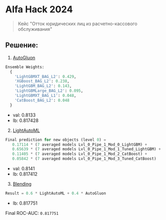 # Alfa Hack 2024

> Кейс "Отток юридических лиц из расчетно-кассового обслуживания"

## Решение:

1) [AutoGluon](1.%20AutoGluon.ipynb)
```python
Ensemble Weights:
  {
    'LightGBMXT_BAG_L2': 0.429,
    'XGBoost_BAG_L2': 0.238,
    'LightGBM_BAG_L2': 0.143,
    'LightGBMLarge_BAG_L2': 0.095,
    'LightGBMXT_BAG_L1': 0.048,
    'CatBoost_BAG_L2': 0.048
  }
```
  - val: 0.8133
  - lb: 0.817428
2) [LightAutoML](2.%20LightAutoML.ipynb)
```python
Final prediction for new objects (level 0) = 
   0.17114 * (7 averaged models Lvl_0_Pipe_1_Mod_0_LightGBM) +
   0.65639 * (7 averaged models Lvl_0_Pipe_1_Mod_1_Tuned_LightGBM) +
   0.11405 * (7 averaged models Lvl_0_Pipe_1_Mod_2_CatBoost) +
   0.05842 * (7 averaged models Lvl_0_Pipe_1_Mod_3_Tuned_CatBoost) 
```
  - val: 0.8141
  - lb: 0.817412
3) [Blending](3.%20Blending.ipynb)
```python
Result = 0.6 * LightAutoML + 0.4 * AutoGluon
```
  - lb: 0.817751

Final ROC-AUC: `0.817751`
